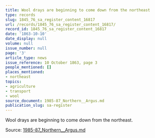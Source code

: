 ```yaml
---
title: Wool drays are beginning to come down from the northeast
type: records
slug: 1845_76_sa_register_content_16817
url: /records/1845_76_sa_register_content_16817/
record_id: 1845_76_sa_register_content_16817
date: '1863-10-10'
date_display: null
volume: null
issue_number: null
page: '3'
article_type: news
issue_reference: 10 October 1863, page 3
people_mentioned: []
places_mentioned:
- northeast
topics:
- agriculture
- transport
- wool
source_document: 1985-87_Northern__Argus.md
publication_slug: sa-register
---
```


Wool drays are beginning to come down from the northeast.

Source: [1985-87_Northern__Argus.md](/downloads/markdown/1985-87_Northern__Argus.md)
